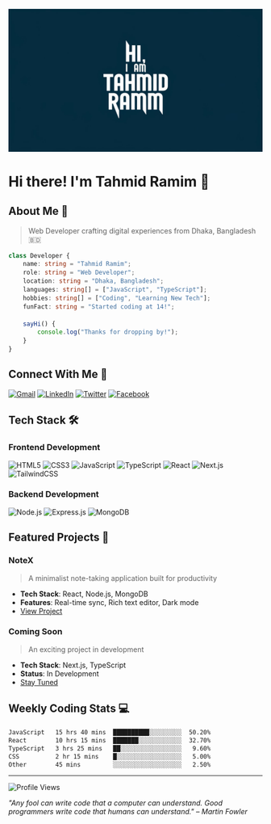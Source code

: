 ![Github Banner](https://raw.githubusercontent.com/Raaaaaaamim/Raaaaaaamim/refs/heads/main/banner.jpeg)

# Hi there! I'm Tahmid Ramim 👋


## About Me 💫
> Web Developer crafting digital experiences from Dhaka, Bangladesh 🇧🇩

```typescript
class Developer {
    name: string = "Tahmid Ramim";
    role: string = "Web Developer";
    location: string = "Dhaka, Bangladesh";
    languages: string[] = ["JavaScript", "TypeScript"];
    hobbies: string[] = ["Coding", "Learning New Tech"];
    funFact: string = "Started coding at 14!";
    
    sayHi() {
        console.log("Thanks for dropping by!");
    }
}
```

## Connect With Me 🤝
[![Gmail](https://img.shields.io/badge/Gmail-tahmidramim0@gmail.com-EA4335?style=flat-square&logo=gmail&logoColor=white)](mailto:tahmidramim0@gmail.com)
[![LinkedIn](https://img.shields.io/badge/LinkedIn-Tahmid_Ramim-0A66C2?style=flat-square&logo=linkedin&logoColor=white)](#)
[![Twitter](https://img.shields.io/badge/Twitter-@ramim-1DA1F2?style=flat-square&logo=twitter&logoColor=white)](#)
[![Facebook](https://img.shields.io/badge/Facebook-Tahmid_Ramim-1877F2?style=flat-square&logo=facebook&logoColor=white)](#)

## Tech Stack 🛠️

### Frontend Development
![HTML5](https://img.shields.io/badge/HTML5-%23E34F26.svg?style=for-the-badge&logo=html5&logoColor=white)
![CSS3](https://img.shields.io/badge/CSS3-%231572B6.svg?style=for-the-badge&logo=css3&logoColor=white)
![JavaScript](https://img.shields.io/badge/JavaScript-%23323330.svg?style=for-the-badge&logo=javascript&logoColor=%23F7DF1E)
![TypeScript](https://img.shields.io/badge/TypeScript-%23007ACC.svg?style=for-the-badge&logo=typescript&logoColor=white)
![React](https://img.shields.io/badge/React-%2320232a.svg?style=for-the-badge&logo=react&logoColor=%2361DAFB)
![Next.js](https://img.shields.io/badge/Next.js-black?style=for-the-badge&logo=next.js&logoColor=white)
![TailwindCSS](https://img.shields.io/badge/TailwindCSS-%2338B2AC.svg?style=for-the-badge&logo=tailwind-css&logoColor=white)

### Backend Development
![Node.js](https://img.shields.io/badge/Node.js-6DA55F?style=for-the-badge&logo=node.js&logoColor=white)
![Express.js](https://img.shields.io/badge/Express.js-%23404d59.svg?style=for-the-badge&logo=express&logoColor=%2361DAFB)
![MongoDB](https://img.shields.io/badge/MongoDB-%234ea94b.svg?style=for-the-badge&logo=mongodb&logoColor=white)

## Featured Projects 🚀

### NoteX
> A minimalist note-taking application built for productivity

- **Tech Stack**: React, Node.js, MongoDB
- **Features**: Real-time sync, Rich text editor, Dark mode
- [View Project](https://github.com/Raaaaaaamim/NoteX)

### Coming Soon
> An exciting project in development
- **Tech Stack**: Next.js, TypeScript
- **Status**: In Development
- [Stay Tuned](#)



## Weekly Coding Stats 💻
```text
JavaScript   15 hrs 40 mins  ██████████░░░░░░░░░  50.20%
React        10 hrs 15 mins  ███████░░░░░░░░░░░░  32.70%
TypeScript   3 hrs 25 mins   ██░░░░░░░░░░░░░░░░░   9.60%
CSS          2 hr 15 mins    █░░░░░░░░░░░░░░░░░░   5.00%
Other        45 mins         ░░░░░░░░░░░░░░░░░░░   2.50%
```

---
![Profile Views](https://komarev.com/ghpvc/?username=Raaaaaaamim&color=blueviolet)

*"Any fool can write code that a computer can understand. Good programmers write code that humans can understand." – Martin Fowler*
